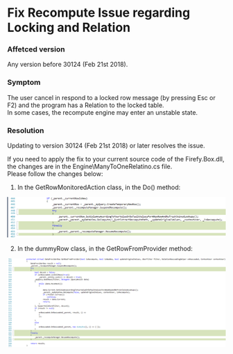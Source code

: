 ﻿
# Fix Recompute Issue regarding Locking and Relation

### Affetced version ###
Any version before 30124 (Feb 21st 2018).

### Symptom ###
The user cancel in respond to a locked row message (by pressing Esc or F2) and the program has a Relation to the locked table.  
In some cases, the recompute engine may enter an unstable state.


### Resolution ###
Updating to version 30124 (Feb 21st 2018) or later resolves the issue. 

If you need to apply the fix to your current source code of the Firefy.Box.dll, the changes are in the Engine\ManyToOneRelatino.cs file.  
Please follow the changes below:  
1. In the GetRowMonitoredAction class, in the Do() method:  

![2018 02 21 18H05 39](2018-02-21_18h05_39.png)


2. In the dummyRow class, in the GetRowFromProvider method:  

![2018 02 21 18H06 52](2018-02-21_18h06_52.png)
